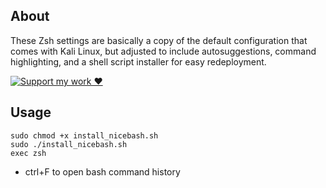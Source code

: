 ## About

These Zsh settings are basically a copy of the default configuration that comes with Kali Linux, but adjusted to include autosuggestions, command highlighting, and a shell script installer for easy redeployment.

[![Support my work ❤️](https://img.shields.io/badge/Support%20my%20work%20❤️-orange?style=for-the-badge&logo=patreon&logoColor=white)](https://www.patreon.com/c/evertonics)


## Usage

```
sudo chmod +x install_nicebash.sh
sudo ./install_nicebash.sh
exec zsh
```

- ctrl+F to open bash command history

